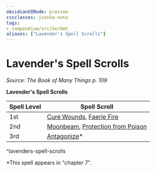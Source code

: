 ```yaml
---
obsidianUIMode: preview
cssclasses: json5e-note
tags:
- compendium/src/5e/bmt
aliases: ["Lavender's Spell Scrolls"]
---
```

# Lavender's Spell Scrolls
*Source: The Book of Many Things p. 109* 

**Lavender's Spell Scrolls**

| Spell Level | Spell Scroll |
|-------------|--------------|
| 1st | [Cure Wounds](/Systems/5e/spells/cure-wounds.md), [Faerie Fire](/Systems/5e/spells/faerie-fire.md) |
| 2nd | [Moonbeam](/Systems/5e/spells/moonbeam.md), [Protection from Poison](/Systems/5e/spells/protection-from-poison.md) |
| 3rd | [Antagonize](/Systems/5e/spells/antagonize-bmt.md)* |
^lavenders-spell-scrolls

*This spell appears in "chapter 7".